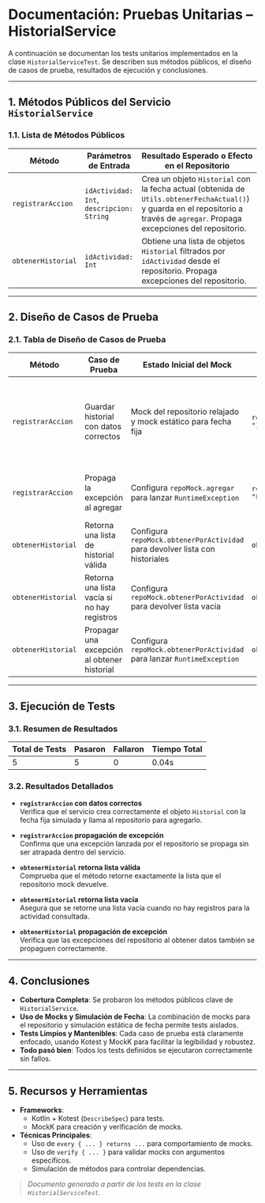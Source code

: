 # Documentación: Pruebas Unitarias – HistorialService

A continuación se documentan los tests unitarios implementados en la clase `HistorialServiceTest`. Se describen sus métodos públicos, el diseño de casos de prueba, resultados de ejecución y conclusiones.

---

## 1. Métodos Públicos del Servicio `HistorialService`

### 1.1. Lista de Métodos Públicos

| Método                | Parámetros de Entrada      | Resultado Esperado o Efecto en el Repositorio                                          |
|-----------------------|---------------------------|----------------------------------------------------------------------------------------|
| `registrarAccion`      | `idActividad: Int`, `descripcion: String` | Crea un objeto `Historial` con la fecha actual (obtenida de `Utils.obtenerFechaActual()`) y guarda en el repositorio a través de `agregar`. Propaga excepciones del repositorio. |
| `obtenerHistorial`     | `idActividad: Int`        | Obtiene una lista de objetos `Historial` filtrados por `idActividad` desde el repositorio. Propaga excepciones del repositorio. |

---

## 2. Diseño de Casos de Prueba

### 2.1. Tabla de Diseño de Casos de Prueba

| Método             | Caso de Prueba                         | Estado Inicial del Mock                                              | Acción                       | Resultado Esperado                                                  |
|--------------------|---------------------------------------|---------------------------------------------------------------------|------------------------------|-------------------------------------------------------------------|
| `registrarAccion`   | Guardar historial con datos correctos | Mock del repositorio relajado y mock estático para fecha fija       | `registrarAccion(100, "Inicio de proceso")` | Verifica que `repoMock.agregar` reciba un `Historial` con los valores correctos de `idActividad`, `descripcion` y `fecha`. |
| `registrarAccion`   | Propaga la excepción al agregar          | Configura `repoMock.agregar` para lanzar `RuntimeException`         | `registrarAccion(5, "Error simulado")`         | La excepción lanzada por el repositorio es propagada correctamente. |
| `obtenerHistorial`  | Retorna una lista de historial válida      | Configura `repoMock.obtenerPorActividad` para devolver lista con historiales | `obtenerHistorial(1)`                   | Retorna la lista esperada de historiales.                          |
| `obtenerHistorial`  | Retorna una lista vacía si no hay registros | Configura `repoMock.obtenerPorActividad` para devolver lista vacía  | `obtenerHistorial(99)`                  | Retorna una lista vacía.                                               |
| `obtenerHistorial`  | Propagar una excepción al obtener historial | Configura `repoMock.obtenerPorActividad` para lanzar `RuntimeException` | `obtenerHistorial(5)`                   | La excepción lanzada por el repositorio es propagada correctamente. |

---

## 3. Ejecución de Tests

### 3.1. Resumen de Resultados

| Total de Tests | Pasaron | Fallaron | Tiempo Total |
|----------------|---------|----------|--------------|
| 5              | 5       | 0        | 0.04s        |

### 3.2. Resultados Detallados

- **`registrarAccion` con datos correctos**  
  Verifica que el servicio crea correctamente el objeto `Historial` con la fecha fija simulada y llama al repositorio para agregarlo.

- **`registrarAccion` propagación de excepción**  
  Confirma que una excepción lanzada por el repositorio se propaga sin ser atrapada dentro del servicio.

- **`obtenerHistorial` retorna lista válida**  
  Comprueba que el método retorne exactamente la lista que el repositorio mock devuelve.

- **`obtenerHistorial` retorna lista vacía**  
  Asegura que se retorne una lista vacía cuando no hay registros para la actividad consultada.

- **`obtenerHistorial` propagación de excepción**  
  Verifica que las excepciones del repositorio al obtener datos también se propaguen correctamente.

---

## 4. Conclusiones

- **Cobertura Completa**: Se probaron los métodos públicos clave de `HistorialService`.
- **Uso de Mocks y Simulación de Fecha**: La combinación de mocks para el repositorio y simulación estática de fecha permite tests aislados.
- **Tests Limpios y Mantenibles**: Cada caso de prueba está claramente enfocado, usando Kotest y MockK para facilitar la legibilidad y robustez.
- **Todo pasó bien**: Todos los tests definidos se ejecutaron correctamente sin fallos.

---

## 5. Recursos y Herramientas

- **Frameworks**:  
  - Kotlin + Kotest (`DescribeSpec`) para tests.  
  - MockK para creación y verificación de mocks.  
- **Técnicas Principales**:  
  - Uso de `every { ... } returns ...` para comportamiento de mocks.  
  - Uso de `verify { ... }` para validar mocks con argumentos específicos.  
  - Simulación de métodos para controlar dependencias.

> _Documento generado a partir de los tests en la clase `HistorialServiceTest`._
